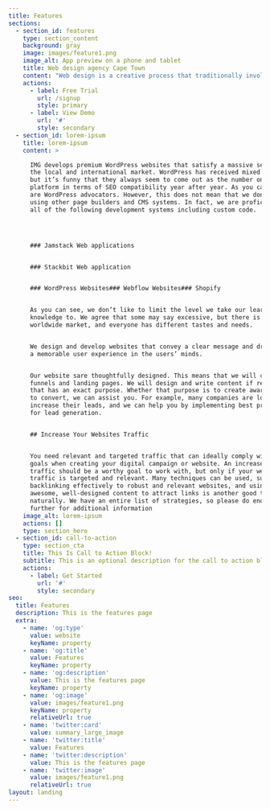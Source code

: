 ```yaml
---
title: Features
sections:
  - section_id: features
    type: section_content
    background: gray
    image: images/feature1.png
    image_alt: App preview on a phone and tablet
    title: Web design agency Cape Town
    content: "Web design is a creative process that traditionally involved having to know knowledge of code such as HTML, CSS, and JavaScript. Over the years the industry has changed and the no-code movement has exploded with the introduction of a wide variety of different technologies that facilitate fast and scalable web design \n\n\_\n\nIMG Digital has the ability to custom code your website for you from scratch or we can make use of one of the technologies that facilitate faster and more scalable design. Our preferred CMS is WordPress but only because we are “old-timers” when it comes to using this particular technology and therefore have a deep understanding and this results in awesome websites that are designed to perform in search engine results and at the same time look incredible\n"
    actions:
      - label: Free Trial
        url: /signup
        style: primary
      - label: View Demo
        url: '#'
        style: secondary
  - section_id: lorem-ipsum
    title: lorem-ipsum
    content: >

      IMG develops premium WordPress websites that satisfy a massive segment of
      the local and international market. WordPress has received mixed reviews,
      but it’s funny that they always seem to come out as the number one
      platform in terms of SEO compatibility year after year. As you can see, we
      are WordPress advocators. However, this does not mean that we don’t love
      using other page builders and CMS systems. In fact, we are proficient in
      all of the following development systems including custom code.




      ### Jamstack Web applications


      ### Stackbit Web application


      ### WordPress Websites### Webflow Websites### Shopify


      As you can see, we don’t like to limit the level we take our learning
      knowledge to. We agree that some may say excessive, but there is a
      worldwide market, and everyone has different tastes and needs.


      We design and develop websites that convey a clear message and drive home
      a memorable user experience in the users’ minds.


      Our website sare thoughtfully designed. This means that we will create
      funnels and landing pages. We will design and write content if required
      that has an exact purpose. Whether that purpose is to create awareness or
      to convert, we can assist you. For example, many companies are looking to
      increase their leads, and we can help you by implementing best practices
      for lead generation.


      ## Increase Your Websites Traffic


      You need relevant and targeted traffic that can ideally comply with our
      goals when creating your digital campaign or website. An increase in
      traffic should be a worthy goal to work with, but only if your website’s
      traffic is targeted and relevant. Many techniques can be used, such as
      backlinking effectively to robust and relevant websites, and using
      awesome, well-designed content to attract links is another good tactic
      naturally. We have an entire list of strategies, so please do enquire
      further for additional information
    image_alt: lorem-ipsum
    actions: []
    type: section_hero
  - section_id: call-to-action
    type: section_cta
    title: This Is Call to Action Block!
    subtitle: This is an optional description for the call to action block.
    actions:
      - label: Get Started
        url: '#'
        style: secondary
seo:
  title: Features
  description: This is the features page
  extra:
    - name: 'og:type'
      value: website
      keyName: property
    - name: 'og:title'
      value: Features
      keyName: property
    - name: 'og:description'
      value: This is the features page
      keyName: property
    - name: 'og:image'
      value: images/feature1.png
      keyName: property
      relativeUrl: true
    - name: 'twitter:card'
      value: summary_large_image
    - name: 'twitter:title'
      value: Features
    - name: 'twitter:description'
      value: This is the features page
    - name: 'twitter:image'
      value: images/feature1.png
      relativeUrl: true
layout: landing
---
```

